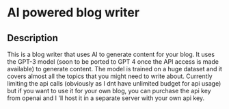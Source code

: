 # AI powered blog writer

## Description
This is a blog writer that uses AI to generate content for your blog. It uses the GPT-3 model (soon to be ported to GPT 4 once the API access is made available) to generate content. The model is trained on a huge dataset and it covers almost all the topics that you might need to write about. Currently limiting the api calls (obviously as I dnt have unlimited budget for api usage) but if you want to use it for your own blog, you can purchase the api key from openai and I 'll host it in a separate server with your own api key.
 